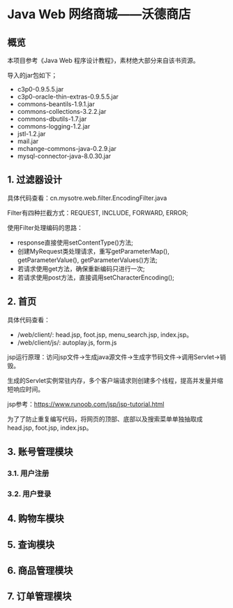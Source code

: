 # Java Web 网络商城——沃德商店

## 概览
本项目参考《Java Web 程序设计教程》，素材绝大部分来自该书资源。

导入的jar包如下；
- c3p0-0.9.5.5.jar
- c3p0-oracle-thin-extras-0.9.5.5.jar
- commons-beantils-1.9.1.jar
- commons-collections-3.2.2.jar
- commons-dbutils-1.7.jar
- commons-logging-1.2.jar
- jstl-1.2.jar
- mail.jar
- mchange-commons-java-0.2.9.jar
- mysql-connector-java-8.0.30.jar

## 1. 过滤器设计
具体代码查看：cn.mysotre.web.filter.EncodingFilter.java

Filter有四种拦截方式：REQUEST, INCLUDE, FORWARD, ERROR;

使用Filter处理编码的思路：
- response直接使用setContentType()方法;
- 创建MyRequest类处理请求，重写getParameterMap(), getParameterValue(), getParameterValues()方法;
- 若请求使用get方法，确保重新编码只进行一次;
- 若请求使用post方法，直接调用setCharacterEncoding();

## 2. 首页
具体代码查看：
- /web/client/: head.jsp, foot.jsp, menu_search.jsp, index.jsp。
- /web/client/js/: autoplay.js, form.js

jsp运行原理：访问jsp文件->生成java源文件->生成字节码文件->调用Servlet->销毁。

生成的Servlet实例常驻内存，多个客户端请求则创建多个线程，提高并发量并缩短响应时间。

jsp参考：https://www.runoob.com/jsp/jsp-tutorial.html

为了了防止重复编写代码，将网页的顶部、底部以及搜索菜单单独抽取成head.jsp, foot.jsp, index.jsp。

## 3. 账号管理模块
### 3.1. 用户注册
### 3.2. 用户登录


## 4. 购物车模块

## 5. 查询模块

## 6. 商品管理模块

## 7. 订单管理模块

